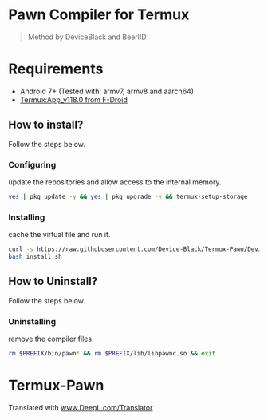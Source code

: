 # Pawn Compiler for Termux
> Method by DeviceBlack and BeerlID

# Requirements
- Android 7+ (Tested with: armv7, armv8 and aarch64)
- [Termux:App_v118.0 from F-Droid](https://f-droid.org/repo/com.termux_118.apk)

## How to install?
Follow the steps below.

### Configuring
update the repositories and allow access to the internal memory.
```sh
yes | pkg update -y && yes | pkg upgrade -y && termux-setup-storage
```

### Installing
cache the virtual file and run it.
```sh
curl -s https://raw.githubusercontent.com/Device-Black/Termux-Pawn/DeviceBlack/install.sh -o install.sh
bash install.sh
```

## How to Uninstall?
Follow the steps below.

### Uninstalling
remove the compiler files.
```sh
rm $PREFIX/bin/pawn* && rm $PREFIX/lib/libpawnc.so && exit
```

# Termux-Pawn

Translated with www.DeepL.com/Translator
